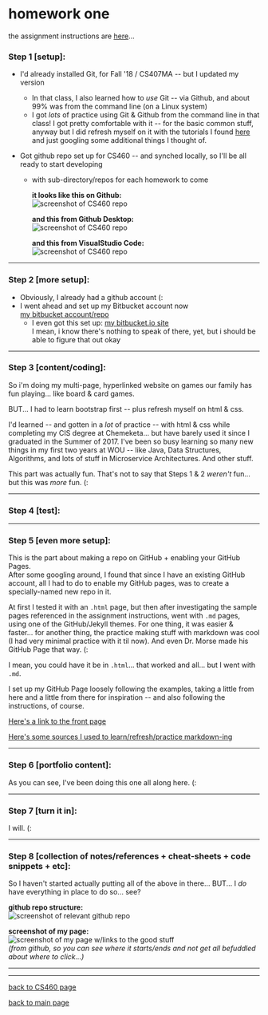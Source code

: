 # homework one
the assignment instructions are <a href="http://www.wou.edu/~morses/classes/cs46x/assignments/HW1.html" target="_blank">here</a>...   

### Step 1 [setup]: 
* I'd already installed Git, for Fall '18 / CS407MA  -- but I updated my version   
   * In that class, I also learned how to *use* Git -- via Github, and about 99% was from the command line (on a Linux system)   
   * I got *lots* of practice using Git & Github from the command line in that class!  I got pretty comfortable with it -- for the basic common stuff, anyway but I did refresh myself on it with the tutorials I found [here](http://www.wou.edu/~morses/classes/cs46x/resources/resources.html "excellent CS460 resources") and just googling some additional things I thought of.

* Got github repo set up for CS460 -- and synched locally, so I'll be all ready to start developing
    * with sub-directory/repos for each homework to come   

       **it looks like this on Github:**   
       ![screenshot of CS460 repo](https://stormy9.github.io/CS460/hwk_01/CS460-Hwk_01-Step_01.PNG)   
       
       **and this from Github Desktop:**   
       ![screenshot of CS460 repo](https://stormy9.github.io/CS460/hwk_01/CS460-Hwk_01-Step_01_b.PNG)   
       
       **and this from VisualStudio Code:**   
       ![screenshot of CS460 repo](https://stormy9.github.io/CS460/hwk_01/CS460-Hwk_01-Step_01_c.PNG)   

---

### Step 2 [more setup]:
* Obviously, I already had a github account (:
* I went ahead and set up my Bitbucket account now   
   [my bitbucket account/repo](https://bitbucket.org/Stormy9/ "my bitbucket account")   
   * I even got this set up:
      [my bitbucket.io site](https://stormy9.bitbucket.io/ "my bitbucket.io site")   
      I mean, i know there's nothing to speak of there, yet, but i should be able to figure that out okay

---

### Step 3 [content/coding]:
So i'm doing my multi-page, hyperlinked website on games our family has fun playing... like board & card games.   

BUT... I had to learn bootstrap first -- plus refresh myself on html & css.   

I'd learned -- and gotten in a *lot* of practice -- with html & css while completing my CIS degree at Chemeketa... but have barely used it since I graduated in the Summer of 2017.  I've been so busy learning so many new things in my first two years at WOU -- like Java, Data Structures, Algorithms, and lots of stuff in Microservice Architectures.  And other stuff.   

This part was actually fun.  That's not to say that Steps 1 & 2 *weren't* fun... but this was *more* fun.  (:

---

### Step 4 [test]:


---

### Step 5 [even more setup]:
This is the part about making a repo on GitHub + enabling your GitHub Pages.   
After some googling around, I found that since I have an existing GitHub account, all I had to do to enable my GitHub pages, was to create a specially-named new repo in it.   

At first I tested it with an `.html` page, but then after investigating the sample pages referenced in the assignment instructions, went with `.md` pages, using one of the GitHub/Jekyll themes.  For one thing, it was easier & faster... for another thing, the practice making stuff with markdown was cool (I had very minimal practice with it til now).  And even Dr. Morse made his GitHub Page that way.  (:   

I mean, you could have it be in `.html`... that worked and all... but I went with `.md`.

I set up my GitHub Page loosely following the examples, taking a little from here and a little from there for inspiration -- and also following the instructions, of course.  

[Here's a link to the front page](https://stormy9.github.io/ "my github pages front page")   

[Here's some sources I used to learn/refresh/practice markdown-ing](https://stormy9.github.io/markdown/ "my markdown notes page")   

---

### Step 6 [portfolio content]:
As you can see, I've been doing this one all along here.  (:   

---

### Step 7 [turn it in]:
I will.  (:   

---

### Step 8 [collection of notes/references + cheat-sheets + code snippets + etc]:
So I haven't started actually putting all of the above in there... BUT... I *do* have everything in place to do so... see?


**github repo structure:**   
![screenshot of relevant github repo](https://stormy9.github.io/CS460/hwk_01/CS460-Hwk_01-Step_08.PNG)   


**screenshot of my page:**   
![screenshot of my page w/links to the good stuff](https://stormy9.github.io/CS460/hwk_01/CS460-Hwk_01-Step_08_b.PNG)   
*(from github, so you can see where it starts/ends and not get all befuddled about where to click...)*

---

---
[back to CS460 page](https://Stormy9.github.io/CS460/ "CS460 main page")   

[back to main page](https://Stormy9.github.io/ "main page")  
